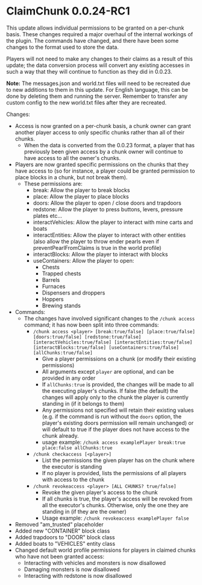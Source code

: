 # ClaimChunk 0.0.24-RC1

This update allows individual permissions to be granted on a per-chunk basis.  These changes required a major overhaul
of the internal workings of the plugin.  The commands have changed, and there have been some changes to the format used
to store the data.

Players will not need to make any changes to their claims as a result of this update; the data conversion process will
convert any existing accesses in such a way that they will continue to function as they did in 0.0.23.

**Note:** The messages.json and world.txt files will need to be recreated due to new additions to them in this update.
For English language, this can be done by deleting them and running the server.  Remember to transfer any custom config
to the new world.txt files after they are recreated.

Changes:
* Access is now granted on a per-chunk basis, a chunk owner can grant another player access to only specific chunks
rather than all of their chunks.
  * When the data is converted from the 0.0.23 format, a player that has previously been given access by a chunk owner
will continue to have access to all the owner's chunks.
* Players are now granted specific permissions on the chunks that they have access to (so for instance, a player could
be granted permission to place blocks in a chunk, but not break them).
  * These permissions are:
    * break: Allow the player to break blocks
    * place: Allow the player to place blocks
    * doors: Allow the player to open / close doors and trapdoors
    * redstone: Allow the player to press buttons, levers, pressure plates etc...
    * interactVehicles: Allow the player to interact with mine carts and boats
    * interactEntities: Allow the player to interact with other entities (also allow the player to throw ender pearls
    even if preventPearlFromClaims is true in the world profile)
    * interactBlocks: Allow the player to interact with blocks
    * useContainers: Allow the player to open:
      * Chests
      * Trapped chests
      * Barrels
      * Furnaces
      * Dispensers and droppers
      * Hoppers
      * Brewing stands
* Commands:
  * The changes have involved significant changes to the `/chunk access` command; it has now been split into three 
  commands:
    * `/chunk access <player> [break:true/false] [place:true/false] [doors:true/false] [redstone:true/false] 
    [interactVehicles:true/false] [interactEntities:true/false] [interactBlocks:true/false] [useContainers:true/false]
    [allChunks:true/false]`
      * Give a player permissions on a chunk (or modify their existing permissions)
      * All arguments except `player` are optional, and can be provided in any order
      * If `allChunks:true` is provided, the changes will be made to all the executing player's chunks. If false
        (the default) the changes will apply only to the chunk the player is currently standing in (if it belongs
      to them)
      * Any permissions not specified will retain their existing values (e.g. if the command is run without the `doors` 
      option, the player's existing doors permission will remain unchanged) or will default to true if the player does
      not have access to the chunk already.
      * usage example: `/chunk access examplePlayer break:true place:false allChunks:true`
    * `/chunk checkaccess [<player>]`
      * List the permissions the given player has on the chunk where the executor is standing
      * If no player is provided, lists the permissions of all players with access to the chunk
    * `/chunk revokeaccess <player> [ALL CHUNKS? true/false]`
      * Revoke the given player's access to the chunk
      * If all chunks is true, the player's access will be revoked from all the executor's chunks.  Otherwise, only the
      one they are standing in (if they are the owner)
      * Usage example: `/chunk revokeaccess examplePlayer false`
* Removed "am_trusted" placeholder
* Added new "CONTAINER" block class
* Added trapdoors to "DOOR" block class
* Added boats to "VEHICLES" entity class
* Changed default world profile permissions for players in claimed chunks who have not been granted access:
  * Interacting with vehicles and monsters is now disallowed
  * Damaging monsters is now disallowed
  * Interacting with redstone is now disallowed